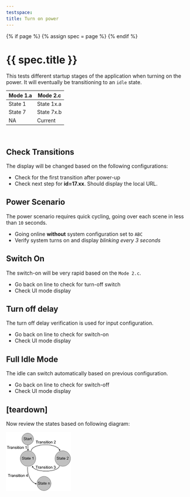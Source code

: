 ```yaml
---
testspace:
title: Turn on power
---
```


{% if page %} {% assign spec = page %} {% endif %}

# {{ spec.title }}
This tests different startup stages of the application when turning on the power. It will eventually be transitioning to an `idle` state. 

Mode 1.a | Mode 2.c
-------- | --------
 State 1 | State 1x.a
 State 7 | State 7x.b
 NA      | Current

<br>
 
## Check Transitions
The display will be changed based on the following configurations: 

- Check for the first transition after power-up
- Check next step for **id=17.xx**. Should display the local URL. 


## Power Scenario
The power scenario requires quick cycling, going over each scene in less than `10` seconds.

- Going online **without** system configuration set to `ABC`
- Verify system turns on and display *blinking every 3 seconds*

## Switch On
The switch-on will be very rapid based on the `Mode 2.c`. 

- Go back on line to check for turn-off switch
- Check UI mode display


## Turn off delay
The turn off delay verification is used for input configuration.

- Go back on line to check for switch-on
- Check UI mode display

## Full Idle Mode
The idle can switch automatically based on previous configuration.


- Go back on line to check for switch-off
- Check UI mode display


## [teardown]
Now review the states based on following diagram:

![states](./states.png "State machine")